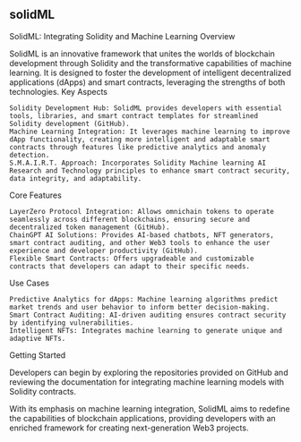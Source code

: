 ## solidML

SolidML: Integrating Solidity and Machine Learning
Overview

SolidML is an innovative framework that unites the worlds of blockchain development through Solidity and the transformative capabilities of machine learning. It is designed to foster the development of intelligent decentralized applications (dApps) and smart contracts, leveraging the strengths of both technologies.
Key Aspects

    Solidity Development Hub: SolidML provides developers with essential tools, libraries, and smart contract templates for streamlined Solidity development​ (GitHub)​.
    Machine Learning Integration: It leverages machine learning to improve dApp functionality, creating more intelligent and adaptable smart contracts through features like predictive analytics and anomaly detection.
    S.M.A.I.R.T. Approach: Incorporates Solidity Machine learning AI Research and Technology principles to enhance smart contract security, data integrity, and adaptability.

Core Features

    LayerZero Protocol Integration: Allows omnichain tokens to operate seamlessly across different blockchains, ensuring secure and decentralized token management​ (GitHub)​.
    ChainGPT AI Solutions: Provides AI-based chatbots, NFT generators, smart contract auditing, and other Web3 tools to enhance the user experience and developer productivity​ (GitHub)​.
    Flexible Smart Contracts: Offers upgradeable and customizable contracts that developers can adapt to their specific needs.

Use Cases

    Predictive Analytics for dApps: Machine learning algorithms predict market trends and user behavior to inform better decision-making.
    Smart Contract Auditing: AI-driven auditing ensures contract security by identifying vulnerabilities.
    Intelligent NFTs: Integrates machine learning to generate unique and adaptive NFTs.

Getting Started

Developers can begin by exploring the repositories provided on GitHub and reviewing the documentation for integrating machine learning models with Solidity contracts.

With its emphasis on machine learning integration, SolidML aims to redefine the capabilities of blockchain applications, providing developers with an enriched framework for creating next-generation Web3 projects.
